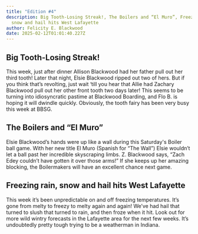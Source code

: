 ```yaml
---
title: "Edition #4"
description: Big Tooth-Losing Streak!, The Boilers and “El Muro”, Freezing rain,
  snow and hail hits West Lafayette
author: Felicity E. Blackwood
date: 2025-02-12T01:01:40.227Z
---
```

## Big Tooth-Losing Streak!

This week, just after dinner Allison Blackwood had her father pull out her third tooth! Later that night, Elsie Blackwood ripped out two of hers. But if you think that’s revolting, just wait ‘till you hear that Allie had Zachary Blackwood pull out her other front tooth two days later! This seems to be turning into idiosyncratic pastime at Blackwood Boarding, and Flo B. is hoping it will dwindle quickly. Obviously, the tooth fairy has been very busy this week at BBSG.


## The Boilers and “El Muro”

Elsie Blackwood’s hands were up like a wall during this Saturday's Boiler ball game. With her new title El Muro (Spanish for “The Wall”) Elsie wouldn’t let a ball past her incredible skyscraping limbs. Z. Blackwood says, “Zach Edey couldn’t have gotten it over those arms!” If she keeps up her amazing blocking, the Boilermakers will have an excellent chance next game.   



## Freezing rain, snow and hail hits West Lafayette
This week it’s been unpredictable on and off freezing temperatures. It’s gone from melty to freezy to melty again and again! We’ve had hail that turned to slush that turned to rain, and then froze when it hit. Look out for more wild wintry forecasts in the Lafayette area for the next few weeks. It’s undoubtedly pretty tough trying to be a weatherman in Indiana.